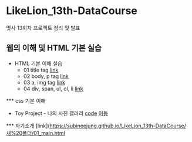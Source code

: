 # LikeLion_13th-DataCourse
멋사 13회차 프로젝트 정리 및 발표

## 웹의 이해 및 HTML 기본 실습
  * HTML 기본 이해 실습
    * 01 title tag [link](https://github.com/subineejung/LikeLion_13th-DataCourse/blob/main/web_html/01_html_title.html)
    * 02 body, p tag [link](https://github.com/subineejung/LikeLion_13th-DataCourse/blob/main/web_html/02_html_body.html)
    * 03 a, img tag [link](https://github.com/subineejung/LikeLion_13th-DataCourse/blob/main/web_html/03_html_link_img.html)
    * 04 div, span, ul, ol, li [link](https://github.com/subineejung/LikeLion_13th-DataCourse/blob/main/web_html/04_html_div_span.html)

*** css 기본 이해
  * Toy Project - 나의 사진 갤러리 [code](https://github.com/subineejung/LikeLion_13th-DataCourse/blob/main/02_css_gallery/14_img_gallery.html)   [이동](https://subineejung.github.io/LikeLion_13th-DataCourse/02_css_gallery/14_img_gallery.html)
  
*** 자기소개 [link](https://subineejung.github.io/LikeLion_13th-DataCourse/새%20폴더/01_main.html
